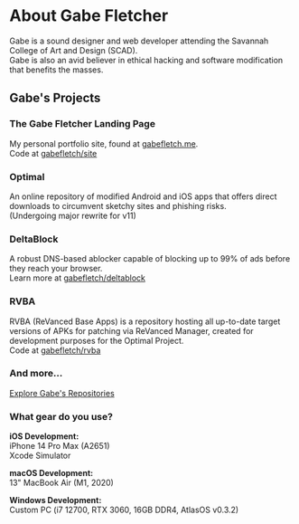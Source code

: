 # About Gabe Fletcher

Gabe is a sound designer and web developer attending the Savannah College of Art and Design (SCAD).<br>
Gabe is also an avid believer in ethical hacking and software modification that benefits the masses.<br>

## Gabe's Projects
### The Gabe Fletcher Landing Page
My personal portfolio site, found at [gabefletch.me](https://gabefletch.me).<br> 
Code at [gabefletch/site](https://github.com/gabefletch/site)
### Optimal
An online repository of modified Android and iOS apps that offers direct downloads to circumvent sketchy sites and phishing risks.<br>
(Undergoing major rewrite for v11)
### DeltaBlock
A robust DNS-based ablocker capable of blocking up to 99% of ads before they reach your browser.<br>
Learn more at [gabefletch/deltablock](https://github.com/gabefletch/site)
### RVBA
RVBA (ReVanced Base Apps) is a repository hosting all up-to-date target versions of APKs for patching via ReVanced Manager, created for development purposes for the Optimal Project.<br>
Code at [gabefletch/rvba](https://github.com/gabefletch/rvba)

### And more...
[Explore Gabe's Repositories](https://github.com/gabefletch?tab=repositories)

### What gear do you use?
**iOS Development:**<br>
iPhone 14 Pro Max (A2651)<br>
Xcode Simulator<br>

**macOS Development:**<br>
13" MacBook Air (M1, 2020)<br>

**Windows Development:**<br>
Custom PC (i7 12700, RTX 3060, 16GB DDR4, AtlasOS v0.3.2)<br>
